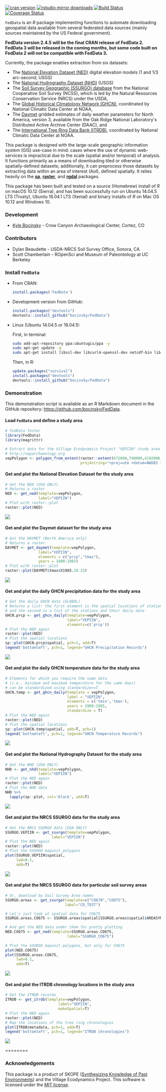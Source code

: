 
[![cran version](http://www.r-pkg.org/badges/version/FedData)](https://cran.r-project.org/package=FedData) [![rstudio mirror downloads](http://cranlogs.r-pkg.org/badges/grand-total/FedData)](https://github.com/metacran/cranlogs.app) [![Build Status](https://api.travis-ci.org/bocinsky/FedData.png)](https://travis-ci.org/bocinsky/FedData) [![Coverage Status](https://img.shields.io/codecov/c/github/bocinsky/FedData/master.svg)](https://codecov.io/github/bocinsky/FedData?branch=master)

`FedData` is an *R* package implementing functions to automate downloading geospatial data available from several federated data sources (mainly sources maintained by the US Federal government).

**FedData version 2.4.5 will be the final CRAN release of FedData 2. FedData 3 will be released in the coming months, but some code built on FedData 2 will not be compatible with FedData 3.**

Currently, the package enables extraction from six datasets:

-   The [National Elevation Dataset (NED)](http://ned.usgs.gov) digital elevation models (1 and 1/3 arc-second; USGS)
-   The [National Hydrography Dataset (NHD)](http://nhd.usgs.gov) (USGS)
-   The [Soil Survey Geographic (SSURGO) database](http://websoilsurvey.sc.egov.usda.gov/) from the National Cooperative Soil Survey (NCSS), which is led by the Natural Resources Conservation Service (NRCS) under the USDA,
-   The [Global Historical Climatology Network (GHCN)](http://www.ncdc.noaa.gov/data-access/land-based-station-data/land-based-datasets/global-historical-climatology-network-ghcn), coordinated by National Climatic Data Center at NOAA,
-   The [Daymet](https://daymet.ornl.gov/) gridded estimates of daily weather parameters for North America, version 3, available from the Oak Ridge National Laboratory's Distributed Active Archive Center (DAAC), and
-   The [International Tree Ring Data Bank (ITRDB)](http://www.ncdc.noaa.gov/data-access/paleoclimatology-data/datasets/tree-ring), coordinated by National Climatic Data Center at NOAA.

This package is designed with the large-scale geographic information system (GIS) use-case in mind: cases where the use of dynamic web-services is impractical due to the scale (spatial and/or temporal) of analysis. It functions primarily as a means of downloading tiled or otherwise spatially-defined datasets; additionally, it can preprocess those datasets by extracting data within an area of interest (AoI), defined spatially. It relies heavily on the [**sp**](https://cran.r-project.org/package=sp), [**raster**](https://cran.r-project.org/package=raster), and [**rgdal**](https://cran.r-project.org/package=rgdal) packages.

This package has been built and tested on a source (Homebrew) install of *R* on macOS 10.12 (Sierra), and has been successfully run on Ubuntu 14.04.5 LTS (Trusty), Ubuntu 16.04.1 LTS (Xenial) and binary installs of *R* on Mac OS 10.12 and Windows 10.

### Development

-   [Kyle Bocinsky](http://bocinsky.io) - Crow Canyon Archaeological Center, Cortez, CO

### Contributors

-   Dylan Beaudette - USDA-NRCS Soil Survey Office, Sonora, CA
-   Scott Chamberlain - ROpenSci and Museum of Paleontology at UC Berkeley

### Install `FedData`

-   From CRAN:

    ``` r
    install.packages('FedData')
    ```

-   Development version from GitHub:

    ``` r
    install.packages("devtools")
    devtools::install_github("bocinsky/FedData")
    ```

-   Linux (Ubuntu 14.04.5 or 16.04.1):

    First, in terminal:

    ``` bash
    sudo add-apt-repository ppa:ubuntugis/ppa -y
    sudo apt-get update -q
    sudo apt-get install libssl-dev libcurl4-openssl-dev netcdf-bin libnetcdf-dev gdal-bin libgdal-dev
    ```

    Then, in R:

    ``` r
    update.packages("survival")
    install.packages("devtools")
    devtools::install_github("bocinsky/FedData")
    ```

### Demonstration

This demonstration script is available as an R Markdown document in the GitHub repository: <https://github.com/bocinsky/FedData>.

#### Load `FedData` and define a study area

``` r
# FedData Tester
library(FedData)
library(magrittr)

# Extract data for the Village Ecodynamics Project "VEPIIN" study area:
# http://veparchaeology.org
vepPolygon <- polygon_from_extent(raster::extent(672800,740000,4102000,4170000),
                                  proj4string="+proj=utm +datum=NAD83 +zone=12")
```

#### Get and plot the National Elevation Dataset for the study area

``` r
# Get the NED (USA ONLY)
# Returns a raster
NED <- get_ned(template=vepPolygon,
               label="VEPIIN")
# Plot with raster::plot
raster::plot(NED)
```

![](README-unnamed-chunk-16-1.png)

#### Get and plot the Daymet dataset for the study area

``` r
# Get the DAYMET (North America only)
# Returns a raster
DAYMET <- get_daymet(template=vepPolygon,
               label="VEPIIN",
               elements = c("prcp","tmax"),
               years = 1980:1985)
# Plot with raster::plot
raster::plot(DAYMET$tmax$X1985.10.23)
```

![](README-unnamed-chunk-17-1.png)

#### Get and plot the daily GHCN precipitation data for the study area

``` r
# Get the daily GHCN data (GLOBAL)
# Returns a list: the first element is the spatial locations of stations,
# and the second is a list of the stations and their daily data
GHCN.prcp <- get_ghcn_daily(template=vepPolygon, 
                            label="VEPIIN", 
                            elements=c('prcp'))
# Plot the NED again
raster::plot(NED)
# Plot the spatial locations
sp::plot(GHCN.prcp$spatial, pch=1, add=T)
legend('bottomleft', pch=1, legend="GHCN Precipitation Records")
```

![](README-unnamed-chunk-18-1.png)

#### Get and plot the daily GHCN temperature data for the study area

``` r
# Elements for which you require the same data
# (i.e., minimum and maximum temperature for the same days)
# can be standardized using standardize==T
GHCN.temp <- get_ghcn_daily(template = vepPolygon, 
                            label = "VEPIIN", 
                            elements = c('tmin','tmax'), 
                            years = 1980:1985,
                            standardize = T)
# Plot the NED again
raster::plot(NED)
# Plot the spatial locations
sp::plot(GHCN.temp$spatial, add=T, pch=1)
legend('bottomleft', pch=1, legend="GHCN Temperature Records")
```

![](README-unnamed-chunk-19-1.png)

#### Get and plot the National Hydrography Dataset for the study area

``` r
# Get the NHD (USA ONLY)
NHD <- get_nhd(template=vepPolygon, 
               label="VEPIIN")
# Plot the NED again
raster::plot(NED)
# Plot the NHD data
NHD %>%
  lapply(sp::plot, col='black', add=T)
```

![](README-unnamed-chunk-20-1.png)

#### Get and plot the NRCS SSURGO data for the study area

``` r
# Get the NRCS SSURGO data (USA ONLY)
SSURGO.VEPIIN <- get_ssurgo(template=vepPolygon, 
                     label="VEPIIN")
# Plot the NED again
raster::plot(NED)
# Plot the SSURGO mapunit polygons
plot(SSURGO.VEPIIN$spatial,
     lwd=0.1,
     add=T)
```

![](README-unnamed-chunk-21-1.png)

#### Get and plot the NRCS SSURGO data for particular soil survey areas

``` r
# Or, download by Soil Survey Area names
SSURGO.areas <- get_ssurgo(template=c("CO670","CO075"), 
                           label="CO_TEST")

# Let's just look at spatial data for CO675
SSURGO.areas.CO675 <- SSURGO.areas$spatial[SSURGO.areas$spatial$AREASYMBOL=="CO075",]

# And get the NED data under them for pretty plotting
NED.CO675 <- get_ned(template=SSURGO.areas.CO675,
                            label="SSURGO_CO675")
               
# Plot the SSURGO mapunit polygons, but only for CO675
plot(NED.CO675)
plot(SSURGO.areas.CO675,
     lwd=0.1,
     add=T)
```

![](README-unnamed-chunk-22-1.png)

#### Get and plot the ITRDB chronology locations in the study area

``` r
# Get the ITRDB records
ITRDB <- get_itrdb(template=vepPolygon,
                        label="VEPIIN",
                        makeSpatial=T)
# Plot the NED again
raster::plot(NED)
# Map the locations of the tree ring chronologies
plot(ITRDB$metadata, pch=1, add=T)
legend('bottomleft', pch=1, legend="ITRDB chronologies")
```

![](README-unnamed-chunk-23-1.png)

========

### Acknowledgements

This package is a product of SKOPE ([Synthesizing Knowledge of Past Environments](http://www.openskope.org)) and the Village Ecodynamics Project. This software is licensed under the [MIT license](https://opensource.org/licenses/MIT).
